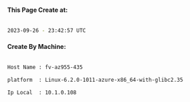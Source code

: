 
   
#### This Page Create at:

```bash

2023-09-26 - 23:42:57 UTC

```

#### Create By Machine:

```bash

Host Name : fv-az955-435

platform  : Linux-6.2.0-1011-azure-x86_64-with-glibc2.35

Ip Local  : 10.1.0.108

```

